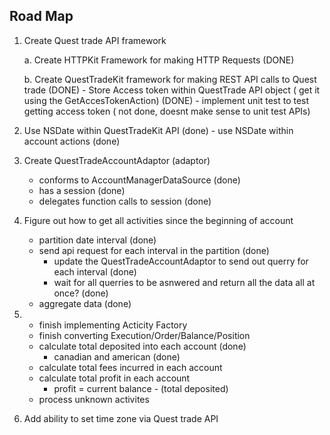 ## Road Map

1. Create Quest trade API framework

    a. Create HTTPKit Framework for making HTTP Requests (DONE)
        

    b. Create QuestTradeKit framework for making REST API calls to Quest trade (DONE)
        - Store Access token within QuestTrade API object ( get it using the GetAccesTokenAction) (DONE)
        - implement unit test to test getting access token ( not done, doesnt make sense to unit test APIs)


 2. Use NSDate within QuestTradeKit API (done)
 		- use NSDate within account actions (done)


 3. Create QuestTradeAccountAdaptor (adaptor)
 	- conforms to AccountManagerDataSource (done)
 	- has a session  (done)
 	- delegates function calls to session (done)

 4. Figure out how to get all activities since the beginning of account 
    - partition date interval (done)
    - send api request for each interval in the partition (done)
        - update the QuestTradeAccountAdaptor to send out querry for each interval (done)
        - wait for all querries to be asnwered and return all the data all at once? (done)
    - aggregate data (done)

 5. 
     - finish implementing Acticity Factory
     - finish converting  Execution/Order/Balance/Position
     - calculate total deposited into each account (done)
        - canadian and american (done)
     - calculate total fees incurred in each account 
     - calculate total profit in each account
        - profit = current balance - (total deposited)
    - process unknown activites

 6. Add ability to set time zone via Quest trade API




